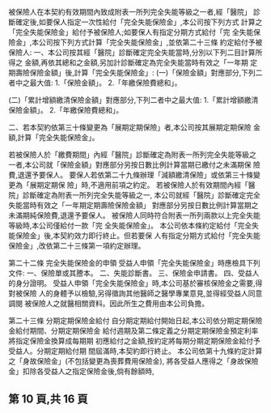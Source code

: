被保險人在本契約有效期間內致成附表一所列完全失能等級之一者,經「醫院」 診斷確定後,如要保人指定一次性給付「完全失能保險金」,本公司按下列方式 計算之「完全失能保險金」給付予被保險人;如要保人有指定分期方式給付「完 全失能保險金」,本公司按下列方式計算「完全失能保險金」,並依第二十三條 約定給付予被保險人: 一、本公司按其經「醫院」診斷確定完全失能當時,分別以下列二目計算所得之 金額,再依其總和之金額,另加計診斷確定為完全失能當時有效之「一年期 定期壽險保險金額」後,計算「完全失能保險金」: 
(一)「保險金額」對應部分,下列二者中之最大值: 
1.「保險金額」。 2.「年繳保險費總和」。 

(二)「累計增額繳清保險金額」對應部分,下列二者中之最大值: 
1.「累計增額繳清保險金額」。 2.「年繳保險費總和」。 

二、若本契約依第三十條變更為「展期定期保險」者,本公司按其展期定期保險 金額,計算「完全失能保險金」。 

若被保險人於「繳費期間」內經「醫院」診斷確定為附表一所列完全失能等級之 一者,本公司就「保險金額」對應部分另按日數比例計算當期已繳付之未滿期保 險費,退還予要保人。 要保人若依第二十九條辦理「減額繳清保險」或依第三十條變更為「展期定期保 險」時,不適用前項之約定。 若被保險人於有效期間內經「醫院」診斷確定為附表一所列完全失能等級之一, 本公司就經「醫院」診斷確定完全失能當時有效之「一年期定期壽險保險金額」 對應部分另按日數比例計算當期之未滿期純保險費,退還予要保人。 被保險人同時符合附表一所列兩款以上完全失能等級時,本公司僅給付一款「完 全失能保險金」。 本公司依本條約定給付「完全失能保險金」後,本契約效力即行終止。但若要保 人有指定分期方式給付「完全失能保險金」,改依第二十三條第一項約定辦理。 

第二十二條 完全失能保險金的申領 受益人申領「完全失能保險金」時應檢具下列文件: 一、保險單或其謄本。 二、失能診斷書。 三、保險金申請書。 四、受益人的身分證明。 受益人申領「完全失能保險金」時,本公司基於審核保險金之需要,得對被保險 人的身體予以檢驗,另得徵詢其他醫師之醫學專業意見,並得經受益人同意調閱 被保險人之就醫相關資料。因此所生之費用由本公司負擔。 

第二十三條 分期定期保險金給付 自分期定期給付開始日起,本公司依分期定期保險金給付期間、分期定期保險金 給付週期及第二條定義之分期定期保險金預定利率將指定保險金換算成每期期 初應給付之金額,按約定將每期分期定期保險金給付予受益人。分期定期給付期 間屆滿時,本契約即行終止。 本公司依第十九條約定計算之「身故保險金」(不包括變更為喪葬費用保險金), 將各受益人應得之「身故保險金」扣除各受益人之指定保險金後,倘有餘額時,

## 第 10 頁,共 16 頁
